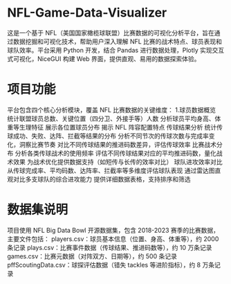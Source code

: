 # NFL-Game-Data-Visualizer
这是一个基于 NFL（美国国家橄榄球联盟）比赛数据的可视化分析平台，旨在通过数据挖掘和可视化技术，帮助用户深入理解 NFL 比赛的战术特点、球员表现和球队效率。平台采用 Python 开发，结合 Pandas 进行数据处理，Plotly 实现交互式可视化，NiceGUI 构建 Web 界面，提供直观、易用的数据探索体验。
# 项目功能
平台包含四个核心分析模块，覆盖 NFL 比赛数据的关键维度：
1.球员数据概览<br>
    统计联盟球员总数、关键位置（四分卫、外接手等）人数
    分析球员平均身高、体重等生理特征
    展示各位置球员分布
    揭示 NFL 阵容配置特点
传球结果分析
    统计传球成功、失败、达阵、拦截等结果的分布
    分析不同节次的传球次数与完成率变化，洞察比赛节奏
    对比不同传球结果的推进码数差异，评估传球效率
比赛战术分布
    分析各类传球战术的使用频率
    评估不同传球结果对应的平均推进码数，量化战术效果
    为战术优化提供数据支持（如短传与长传的效率对比）
球队进攻效率对比
    从传球完成率、平均码数、达阵率、拦截率等多维度评估球队表现
    通过雷达图直观对比多支球队的综合进攻能力
    提供详细数据表格，支持排序和筛选
# 数据集说明
项目使用 NFL Big Data Bowl 开源数据集，包含 2018-2023 赛季的比赛数据，主要文件包括：
players.csv：球员基本信息（位置、身高、体重等），约 2000 条记录
plays.csv：比赛事件数据（传球结果、推进码数等），约 10 万条记录
games.csv：比赛元数据（对阵双方、日期等），约 500 条记录
pffScoutingData.csv：球探评估数据（错失 tackles 等进阶指标），约 8 万条记录 
